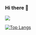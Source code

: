 ### Hi there 👋

<!--
**blessedness/blessedness** is a ✨ _special_ ✨ repository because its `README.md` (this file) appears on your GitHub profile.

Here are some ideas to get you started:

- 🔭 I’m currently working on ...
- 🌱 I’m currently learning ...
- 👯 I’m looking to collaborate on ...
- 🤔 I’m looking for help with ...
- 💬 Ask me about ...
- 📫 How to reach me: ...
- 😄 Pronouns: ...
- ⚡ Fun fact: ...
-->

<img src="https://github-readme-stats.vercel.app/api?username=blessedness&show_owner=true&show_icons=true&count_private=true&theme=solarized-dark">

[![Top Langs](https://github-readme-stats.vercel.app/api/top-langs/?username=blessedness&layout=compact)](https://github.com/blessedness/github-readme-stats&layout=compact)
